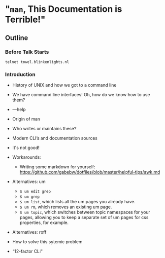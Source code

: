 # "`man`, This Documentation is Terrible!"

## Outline

### Before Talk Starts

`telnet towel.blinkenlights.nl`

### Introduction


- History of UNIX and how we got to a command line
- We have command line interfaces! Oh, how do we know how to use them?
- —help
- Origin of man
- Who writes or maintains these?
- Modern CLI’s and documentation sources
- It's not good!
- Workarounds:
  - Writing some markdown for yourself: https://github.com/gabebw/dotfiles/blob/master/helpful-tips/awk.md

- Alternatives: um
  - `$ um edit grep`
  - `$ um grep`
  - `$ um list`, which lists all the um pages you already have.
  - `$ um rm`, which removes an existing um page.
  - `$ um topic`, which switches between topic namespaces for your pages, allowing you to keep a separate set of um pages for css properties, for example.


- Alternatives: roff
- How to solve this sytemic problem
- “12-factor CLI"
